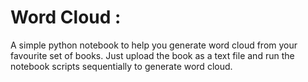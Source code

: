 # Word Cloud :
A simple python notebook to help you generate word cloud from your favourite set of books. Just upload the book as a text file and run the notebook scripts sequentially to generate word cloud.

